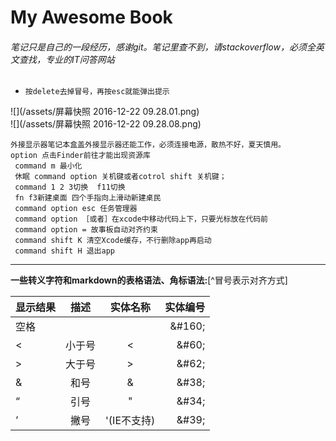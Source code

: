 # My Awesome Book

###### 笔记只是自己的一段经历，感谢git。笔记里查不到，请stackoverflow，必须全英文查找，专业的IT问答网站

* `按delete去掉冒号，再按esc就能弹出提示`

![](/assets/屏幕快照 2016-12-22 09.28.01.png)  
![](/assets/屏幕快照 2016-12-22 09.28.08.png)

```
外接显示器笔记本盒盖外接显示器还能工作，必须连接电源，散热不好，夏天慎用。
option 点击Finder前往才能出现资源库
 command m 最小化
 休眠 command option 关机键或者cotrol shift 关机键；
 command 1 2 3切换  f11切换
 fn f3新建桌面 四个手指向上滑动新建桌民
 command option esc 任务管理器
 command option ［或者］在xcode中移动代码上下，只要光标放在代码前
 command option = 故事板自动对齐约束
 command shift K 清空Xcode缓存，不行删除app再启动
 command shift H 退出app
```

---

**一些转义字符和markdown的表格语法、角标语法:**[^冒号表示对齐方式]

| 显示结果 | 描述 | 实体名称 | 实体编号 |
| :--- | :---: | :---: | ---: |
| 空格 |  | &nbsp; | &\#160; |
| &lt; | 小于号 | &lt; | &\#60; |
| &gt; | 大于号 | &gt; | &\#62; |
| & | 和号 | &amp; | &\#38; |
| “ | 引号 | &quot; | &\#34; |
| ‘ | 撇号 | &apos;\(IE不支持\) | &\#39; |



